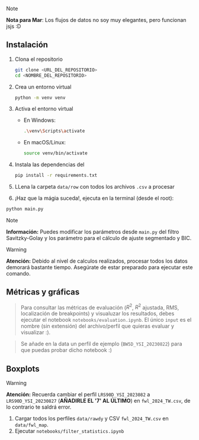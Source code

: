 
> [!NOTE] 
**Nota para Mar**: Los flujos de datos no soy muy elegantes, pero funcionan jsjs :D


## Instalación

1. Clona el repositorio
    ```sh
    git clone <URL_DEL_REPOSITORIO>
    cd <NOMBRE_DEL_REPOSITORIO>
    ```

2. Crea un entorno virtual

    ```sh
    python -m venv venv
    ```

4. Activa el entorno virtual
    - En Windows:
        ```sh
        .\venv\Scripts\activate
        ```
    - En macOS/Linux:
        ```sh
        source venv/bin/activate
        ```

5. Instala las dependencias del 
    ```sh
    pip install -r requirements.txt
    ```

6. LLena la carpeta `data/row` con todos los archivos `.csv` a procesar

7. ¡Haz que la mágia suceda!, ejecuta en la terminal (desde el root): 

```sh
python main.py
```

> [!NOTE]
**Información:** Puedes modificar los parámetros desde `main.py` del filtro Savitzky-Golay y los parámetro para el cálculo de ajuste segmentado y BIC.

> [!WARNING]
**Atención:** Debido al nivel de calculos realizados, procesar todos los datos demorará bastante tiempo. Asegúrate de estar preparado para ejecutar este comando. 

## Métricas y gráficas

> Para consultar las métricas de evaluación ($R^2$, $R^2$ ajustada, RMS, localización de breakpoints) y visualuzar los resultados, debes ejecutar el notebook `notebooks/evaluation.ipynb`. El único `input` es el nombre (sin extensión) del archivo/perfil que quieras evaluar y visualizar :). 

> Se añade en la data un perfil de ejemplo (`BW5D_YSI_20230822`) para que puedas probar dicho notebook :) 


## Boxplots 

> [!WARNING]
**Atención:** Recuerda cambiar el perfil `LRS90D_YSI_2023082` a `LRS90D_YSI_20230827` (**AÑADIRLE EL '7' AL ÚLTIMO**) en `fwl_2024_TW.csv`, de lo contrario te saldrá error.


1. Cargar todos los perfiles `data/rawdy` y CSV `fwl_2024_TW.csv` en `data/fwl_map`.
2. Ejecutar `notebooks/filter_statistics.ipynb`
